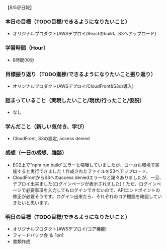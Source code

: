 【8/5＠日報】
### 本日の目標（TODO目標/できるようになりたいこと）
- オリジナルプロダクト(AWSデプロイ/Reactのbuild、S3へアップロード)
### 学習時間（Hour）
- 8時間00分
### 目標振り返り（TODO進捗/できるようになりたいこと振り返り）
- オリジナルプロダクト(AWSデプロイ/CloudFront&S3の導入)
### 詰まっていること（実現したいこと/現状/行ったこと/仮説）
- なし
### 学んだこと（新しい気付き、学び）
- CloudFront, S3の設定, access denied
### 感想（一日の感想、雑談）
- EC2上で"npm run build"エラーと喧嘩していましたが、ローカル環境で実施すると実行できました！作成されたファイルをS3へアップロード。
- CloudFrontからS3へのaccess deniedエラーなど諸々ありましたが、一旦、デプロイ出来ました(ログインページが表示されました)！ただ、ログインページで必要事項を入力してもログインできないので、APIエンドポイントの修正が必要そうです。ログイン出来たら、それぞれのコア機能を確認していきたいと思います。
### 明日の目標（TODO目標/できるようになりたいこと）
- オリジナルプロダクト(AWSデプロイ/コア機能)
- フィードバック会 ＆ 1on1
- 書類作成
